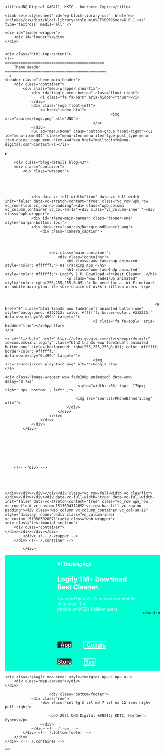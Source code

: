 
<!DOCTYPE html>
<html lang="en">
<head>
    <meta charset="UTF-8">
    <!-- For IE -->
    <meta http-equiv="X-UA-Compatible" content="IE=edge">
    <!-- For Resposive Device -->
    <meta name="viewport" content="width=device-width, initial-scale=1.0">

    <title>UNQ Digital &#8211; KKTC - Northern Cyprus</title>
<meta name='robots' content='noindex, nofollow' />
<link rel='dns-prefetch' href='https://maps.googleapis.com' />
<link rel='dns-prefetch' href='https://fonts.googleapis.com' />
<link rel='dns-prefetch' href='https://s.w.org' />

<script type="text/javascript">
window._wpemojiSettings = {"baseUrl":"https:\/\/s.w.org\/images\/core\/emoji\/14.0.0\/72x72\/","ext":".png","svgUrl":"https:\/\/s.w.org\/images\/core\/emoji\/14.0.0\/svg\/","svgExt":".svg","source":{"concatemoji":"https:\/\/wp.creativegigstf.com\/aprimo3\/wp-includes\/js\/wp-emoji-release.min.js?ver=6.0.1"}};
/*! This file is auto-generated */
!function(e,a,t){var n,r,o,i=a.createElement("canvas"),p=i.getContext&&i.getContext("2d");function s(e,t){var a=String.fromCharCode,e=(p.clearRect(0,0,i.width,i.height),p.fillText(a.apply(this,e),0,0),i.toDataURL());return p.clearRect(0,0,i.width,i.height),p.fillText(a.apply(this,t),0,0),e===i.toDataURL()}function c(e){var t=a.createElement("script");t.src=e,t.defer=t.type="text/javascript",a.getElementsByTagName("head")[0].appendChild(t)}for(o=Array("flag","emoji"),t.supports={everything:!0,everythingExceptFlag:!0},r=0;r<o.length;r++)t.supports[o[r]]=function(e){if(!p||!p.fillText)return!1;switch(p.textBaseline="top",p.font="600 32px Arial",e){case"flag":return s([127987,65039,8205,9895,65039],[127987,65039,8203,9895,65039])?!1:!s([55356,56826,55356,56819],[55356,56826,8203,55356,56819])&&!s([55356,57332,56128,56423,56128,56418,56128,56421,56128,56430,56128,56423,56128,56447],[55356,57332,8203,56128,56423,8203,56128,56418,8203,56128,56421,8203,56128,56430,8203,56128,56423,8203,56128,56447]);case"emoji":return!s([129777,127995,8205,129778,127999],[129777,127995,8203,129778,127999])}return!1}(o[r]),t.supports.everything=t.supports.everything&&t.supports[o[r]],"flag"!==o[r]&&(t.supports.everythingExceptFlag=t.supports.everythingExceptFlag&&t.supports[o[r]]);t.supports.everythingExceptFlag=t.supports.everythingExceptFlag&&!t.supports.flag,t.DOMReady=!1,t.readyCallback=function(){t.DOMReady=!0},t.supports.everything||(n=function(){t.readyCallback()},a.addEventListener?(a.addEventListener("DOMContentLoaded",n,!1),e.addEventListener("load",n,!1)):(e.attachEvent("onload",n),a.attachEvent("onreadystatechange",function(){"complete"===a.readyState&&t.readyCallback()})),(e=t.source||{}).concatemoji?c(e.concatemoji):e.wpemoji&&e.twemoji&&(c(e.twemoji),c(e.wpemoji)))}(window,document,window._wpemojiSettings);
</script>
<style type="text/css">img.wp-smiley,
img.emoji {
	display: inline !important;
	border: none !important;
	box-shadow: none !important;
	height: 1em !important;
	width: 1em !important;
	margin: 0 0.07em !important;
	vertical-align: -0.1em !important;
	background: none !important;
	padding: 0 !important;
}
</style>
	<link rel='stylesheet' id='wp-block-library-css'  href='wp-includes/css/dist/block-library/style.min%EF%B9%96ver=6.0.1.css' type='text/css' media='all' />
<style id='global-styles-inline-css' type='text/css'>body{--wp--preset--color--black: #000000;--wp--preset--color--cyan-bluish-gray: #abb8c3;--wp--preset--color--white: #ffffff;--wp--preset--color--pale-pink: #f78da7;--wp--preset--color--vivid-red: #cf2e2e;--wp--preset--color--luminous-vivid-orange: #ff6900;--wp--preset--color--luminous-vivid-amber: #fcb900;--wp--preset--color--light-green-cyan: #7bdcb5;--wp--preset--color--vivid-green-cyan: #00d084;--wp--preset--color--pale-cyan-blue: #8ed1fc;--wp--preset--color--vivid-cyan-blue: #0693e3;--wp--preset--color--vivid-purple: #9b51e0;--wp--preset--gradient--vivid-cyan-blue-to-vivid-purple: linear-gradient(135deg,rgba(6,147,227,1) 0%,rgb(155,81,224) 100%);--wp--preset--gradient--light-green-cyan-to-vivid-green-cyan: linear-gradient(135deg,rgb(122,220,180) 0%,rgb(0,208,130) 100%);--wp--preset--gradient--luminous-vivid-amber-to-luminous-vivid-orange: linear-gradient(135deg,rgba(252,185,0,1) 0%,rgba(255,105,0,1) 100%);--wp--preset--gradient--luminous-vivid-orange-to-vivid-red: linear-gradient(135deg,rgba(255,105,0,1) 0%,rgb(207,46,46) 100%);--wp--preset--gradient--very-light-gray-to-cyan-bluish-gray: linear-gradient(135deg,rgb(238,238,238) 0%,rgb(169,184,195) 100%);--wp--preset--gradient--cool-to-warm-spectrum: linear-gradient(135deg,rgb(74,234,220) 0%,rgb(151,120,209) 20%,rgb(207,42,186) 40%,rgb(238,44,130) 60%,rgb(251,105,98) 80%,rgb(254,248,76) 100%);--wp--preset--gradient--blush-light-purple: linear-gradient(135deg,rgb(255,206,236) 0%,rgb(152,150,240) 100%);--wp--preset--gradient--blush-bordeaux: linear-gradient(135deg,rgb(254,205,165) 0%,rgb(254,45,45) 50%,rgb(107,0,62) 100%);--wp--preset--gradient--luminous-dusk: linear-gradient(135deg,rgb(255,203,112) 0%,rgb(199,81,192) 50%,rgb(65,88,208) 100%);--wp--preset--gradient--pale-ocean: linear-gradient(135deg,rgb(255,245,203) 0%,rgb(182,227,212) 50%,rgb(51,167,181) 100%);--wp--preset--gradient--electric-grass: linear-gradient(135deg,rgb(202,248,128) 0%,rgb(113,206,126) 100%);--wp--preset--gradient--midnight: linear-gradient(135deg,rgb(2,3,129) 0%,rgb(40,116,252) 100%);--wp--preset--duotone--dark-grayscale: url('#wp-duotone-dark-grayscale');--wp--preset--duotone--grayscale: url('#wp-duotone-grayscale');--wp--preset--duotone--purple-yellow: url('#wp-duotone-purple-yellow');--wp--preset--duotone--blue-red: url('#wp-duotone-blue-red');--wp--preset--duotone--midnight: url('#wp-duotone-midnight');--wp--preset--duotone--magenta-yellow: url('#wp-duotone-magenta-yellow');--wp--preset--duotone--purple-green: url('#wp-duotone-purple-green');--wp--preset--duotone--blue-orange: url('#wp-duotone-blue-orange');--wp--preset--font-size--small: 13px;--wp--preset--font-size--medium: 20px;--wp--preset--font-size--large: 36px;--wp--preset--font-size--x-large: 42px;}.has-black-color{color: var(--wp--preset--color--black) !important;}.has-cyan-bluish-gray-color{color: var(--wp--preset--color--cyan-bluish-gray) !important;}.has-white-color{color: var(--wp--preset--color--white) !important;}.has-pale-pink-color{color: var(--wp--preset--color--pale-pink) !important;}.has-vivid-red-color{color: var(--wp--preset--color--vivid-red) !important;}.has-luminous-vivid-orange-color{color: var(--wp--preset--color--luminous-vivid-orange) !important;}.has-luminous-vivid-amber-color{color: var(--wp--preset--color--luminous-vivid-amber) !important;}.has-light-green-cyan-color{color: var(--wp--preset--color--light-green-cyan) !important;}.has-vivid-green-cyan-color{color: var(--wp--preset--color--vivid-green-cyan) !important;}.has-pale-cyan-blue-color{color: var(--wp--preset--color--pale-cyan-blue) !important;}.has-vivid-cyan-blue-color{color: var(--wp--preset--color--vivid-cyan-blue) !important;}.has-vivid-purple-color{color: var(--wp--preset--color--vivid-purple) !important;}.has-black-background-color{background-color: var(--wp--preset--color--black) !important;}.has-cyan-bluish-gray-background-color{background-color: var(--wp--preset--color--cyan-bluish-gray) !important;}.has-white-background-color{background-color: var(--wp--preset--color--white) !important;}.has-pale-pink-background-color{background-color: var(--wp--preset--color--pale-pink) !important;}.has-vivid-red-background-color{background-color: var(--wp--preset--color--vivid-red) !important;}.has-luminous-vivid-orange-background-color{background-color: var(--wp--preset--color--luminous-vivid-orange) !important;}.has-luminous-vivid-amber-background-color{background-color: var(--wp--preset--color--luminous-vivid-amber) !important;}.has-light-green-cyan-background-color{background-color: var(--wp--preset--color--light-green-cyan) !important;}.has-vivid-green-cyan-background-color{background-color: var(--wp--preset--color--vivid-green-cyan) !important;}.has-pale-cyan-blue-background-color{background-color: var(--wp--preset--color--pale-cyan-blue) !important;}.has-vivid-cyan-blue-background-color{background-color: var(--wp--preset--color--vivid-cyan-blue) !important;}.has-vivid-purple-background-color{background-color: var(--wp--preset--color--vivid-purple) !important;}.has-black-border-color{border-color: var(--wp--preset--color--black) !important;}.has-cyan-bluish-gray-border-color{border-color: var(--wp--preset--color--cyan-bluish-gray) !important;}.has-white-border-color{border-color: var(--wp--preset--color--white) !important;}.has-pale-pink-border-color{border-color: var(--wp--preset--color--pale-pink) !important;}.has-vivid-red-border-color{border-color: var(--wp--preset--color--vivid-red) !important;}.has-luminous-vivid-orange-border-color{border-color: var(--wp--preset--color--luminous-vivid-orange) !important;}.has-luminous-vivid-amber-border-color{border-color: var(--wp--preset--color--luminous-vivid-amber) !important;}.has-light-green-cyan-border-color{border-color: var(--wp--preset--color--light-green-cyan) !important;}.has-vivid-green-cyan-border-color{border-color: var(--wp--preset--color--vivid-green-cyan) !important;}.has-pale-cyan-blue-border-color{border-color: var(--wp--preset--color--pale-cyan-blue) !important;}.has-vivid-cyan-blue-border-color{border-color: var(--wp--preset--color--vivid-cyan-blue) !important;}.has-vivid-purple-border-color{border-color: var(--wp--preset--color--vivid-purple) !important;}.has-vivid-cyan-blue-to-vivid-purple-gradient-background{background: var(--wp--preset--gradient--vivid-cyan-blue-to-vivid-purple) !important;}.has-light-green-cyan-to-vivid-green-cyan-gradient-background{background: var(--wp--preset--gradient--light-green-cyan-to-vivid-green-cyan) !important;}.has-luminous-vivid-amber-to-luminous-vivid-orange-gradient-background{background: var(--wp--preset--gradient--luminous-vivid-amber-to-luminous-vivid-orange) !important;}.has-luminous-vivid-orange-to-vivid-red-gradient-background{background: var(--wp--preset--gradient--luminous-vivid-orange-to-vivid-red) !important;}.has-very-light-gray-to-cyan-bluish-gray-gradient-background{background: var(--wp--preset--gradient--very-light-gray-to-cyan-bluish-gray) !important;}.has-cool-to-warm-spectrum-gradient-background{background: var(--wp--preset--gradient--cool-to-warm-spectrum) !important;}.has-blush-light-purple-gradient-background{background: var(--wp--preset--gradient--blush-light-purple) !important;}.has-blush-bordeaux-gradient-background{background: var(--wp--preset--gradient--blush-bordeaux) !important;}.has-luminous-dusk-gradient-background{background: var(--wp--preset--gradient--luminous-dusk) !important;}.has-pale-ocean-gradient-background{background: var(--wp--preset--gradient--pale-ocean) !important;}.has-electric-grass-gradient-background{background: var(--wp--preset--gradient--electric-grass) !important;}.has-midnight-gradient-background{background: var(--wp--preset--gradient--midnight) !important;}.has-small-font-size{font-size: var(--wp--preset--font-size--small) !important;}.has-medium-font-size{font-size: var(--wp--preset--font-size--medium) !important;}.has-large-font-size{font-size: var(--wp--preset--font-size--large) !important;}.has-x-large-font-size{font-size: var(--wp--preset--font-size--x-large) !important;}
</style>
<link rel='stylesheet' id='aprimo-fonts-css'  href='https://fonts.googleapis.com/css?family=Open+Sans%3A300%2C400%2C600%7CPoppins%3A300%2C400%2C500%2C600&amp;subset' type='text/css' media='all' />
<link rel='stylesheet' id='bootstrap-css'  href='sources/codes/assets/vendor/bootstrap/bootstrap%EF%B9%96ver=6.0.1.css' type='text/css' media='all' />
<link rel='stylesheet' id='camera-css'  href='sources/codes/assets/vendor/Camera-master/css/camera%EF%B9%96ver=6.0.1.css' type='text/css' media='all' />
<link rel='stylesheet' id='font-awesome-css'  href='sources/plugins/js_composer/assets/lib/bower/font-awesome/css/font-awesome.min%EF%B9%96ver=5.4.5.css' type='text/css' media='all' />
<link rel='stylesheet' id='owl-carousel-css'  href='sources/codes/assets/vendor/owl-carousel/owl.carousel%EF%B9%96ver=6.0.1.css' type='text/css' media='all' />
<link rel='stylesheet' id='owl-theme-css'  href='sources/codes/assets/vendor/owl-carousel/owl.theme%EF%B9%96ver=6.0.1.css' type='text/css' media='all' />
<link rel='stylesheet' id='animate-css'  href='sources/codes/assets/vendor/WOW-master/css/libs/animate%EF%B9%96ver=6.0.1.css' type='text/css' media='all' />
<link rel='stylesheet' id='aprimo-flaticon-css'  href='sources/codes/assets/fonts/icon/font/flaticon%EF%B9%96ver=6.0.1.css' type='text/css' media='all' />
<link rel='stylesheet' id='fancybox-css'  href='sources/codes/assets/vendor/fancybox/dist/jquery.fancybox.min%EF%B9%96ver=6.0.1.css' type='text/css' media='all' />
<link rel='stylesheet' id='snazzy-info-window-css'  href='sources/codes/assets/vendor/sanzzy-map/dist/snazzy-info-window.min%EF%B9%96ver=6.0.1.css' type='text/css' media='all' />
<link rel='stylesheet' id='aprimo-wpd-style-css'  href='sources/codes/assets/css/wpd-style%EF%B9%96ver=6.0.1.css' type='text/css' media='all' />
<link rel='stylesheet' id='aprimo-style-css'  href='sources/codes/assets/css/style%EF%B9%96ver=6.0.1.css' type='text/css' media='all' />
<link rel='stylesheet' id='aprimo-responsive-css'  href='sources/codes/assets/css/responsive%EF%B9%96ver=6.0.1.css' type='text/css' media='all' />
<link rel='stylesheet' id='aprimo-root-css'  href='sources/codes/style%EF%B9%96ver=6.0.1.css' type='text/css' media='all' />
<style id='aprimo-root-inline-css' type='text/css'>.inner-page-banner {
                        background: url() no-repeat center;
                        background-size: cover;
                        background-attachment: fixed;
                        position: relative;
                    }
                    .inner-page-banner {
                        margin-bottom: 190px;
                    }
                    footer {
                        background: ;
                    }
                    .inner-page-banner .opacity {
                        background: rgba(0,0,10,0.55);
                        padding: 230px 0 180px 0;
                    }
</style>
<link rel='stylesheet' id='js_composer_front-css'  href='sources/plugins/js_composer/assets/css/js_composer.min%EF%B9%96ver=5.4.5.css' type='text/css' media='all' />
<script type='text/javascript' src='wp-includes/js/jquery/jquery.min%EF%B9%96ver=3.6.0.js' id='jquery-core-js'></script>
<script type='text/javascript' src='wp-includes/js/jquery/jquery-migrate.min%EF%B9%96ver=3.3.2.js' id='jquery-migrate-js'></script>
<link rel="https://api.w.org/" href="wp-json/index.json" /><link rel="alternate" type="application/json" href="wp-json/wp/v2/pages/332.json" /><link rel="EditURI" type="application/rsd+xml" title="RSD" href="xmlrpc.php%EF%B9%96rsd.xml" />
<link rel="wlwmanifest" type="application/wlwmanifest+xml" href="wp-includes/wlwmanifest.xml" /> 
<meta name="generator" content="WordPress 6.0.1" />
<link rel="canonical" href="index.html" />
<link rel='shortlink' href='index.html' />
<link rel="alternate" type="application/json+oembed" href="wp-json/oembed/1.0/embed%EF%B9%96url=https%EF%B9%95%EA%A4%B7%EA%A4%B7wp.creativegigstf.com%EA%A4%B7aprimo3%EA%A4%B7.json" />
<link rel="alternate" type="text/xml+oembed" href="wp-json/oembed/1.0/embed%EF%B9%96url=https%EF%B9%95%EA%A4%B7%EA%A4%B7wp.creativegigstf.com%EA%A4%B7aprimo3%EA%A4%B7&amp;format=xml.xml" />
<meta name="generator" content="Powered by WPBakery Page Builder - drag and drop page builder for WordPress."/>
<!--[if lte IE 9]><link rel="stylesheet" type="text/css" href="https://wp.creativegigstf.com/aprimo3/sources/plugins/js_composer/assets/css/vc_lte_ie9.min.css" media="screen"><![endif]--><style type="text/css" data-type="vc_shortcodes-custom-css">.vc_custom_1513694312692{background-image: url(sources/uploads/2017/11/bg-3%EF%B9%96id=386.png) !important;}.vc_custom_1510585057371{padding-top: 0px !important;}.vc_custom_1510585033666{padding-top: 0px !important;}.vc_custom_1510560174268{background-image: url(sources/uploads/2017/11/bg-2%EF%B9%96id=382.png) !important;}.vc_custom_1510557423051{margin-top: 75px !important;}.vc_custom_1510585020078{padding-top: 0px !important;}.vc_custom_1510585044483{padding-top: 0px !important;}.vc_custom_1510585050252{padding-top: 0px !important;}</style><noscript><style type="text/css">.wpb_animate_when_almost_visible { opacity: 1; }</style></noscript></head>

<body class="home page-template-default page page-id-332 wpb-js-composer js-comp-ver-5.4.5 vc_responsive">

<div class="main-page-wrapper home-page-three">

    <div id="loader-wrapper">
        <div id="loader"></div>
    </div>


    <div class="html-top-content">
    <!--
    =============================================
        Theme Header
    ==============================================
    -->
    <header class="theme-main-header">
        <div class="container">
            <div class="menu-wrapper clearfix">
				<div id="toggle-menu-button" class="float-right">
					<i class="fa fa-bars" aria-hidden="true"></i>
				</div>
                <div class="logo float-left">
                    <a href="index.html">
                                                    <img src="sources/logo.png" alt="UNQ">
                                            </a>
                </div>
                <ul id="menu-home" class="button-group float-right"><li id="menu-item-444" class="menu-item menu-item-type-post_type menu-item-object-page menu-item-444"><a href="mailto:info@unq-digital.com">Contact</a></li>
<li id="menu-item-451" class="menu-item menu-item-type-custom menu-item-object-custom menu-item-451"><a href=""></a></li>
</ul>            </div> <!-- /.menu-wrapper -->
        </div> <!-- /.container -->
    </header> <!-- /.theme-main-header -->
    
    
    


        <div class="blog-details blog-v3">
        <div class="container">
            <div class="wrapper">
            
            
                        

            
                <div data-vc-full-width="true" data-vc-full-width-init="false" data-vc-stretch-content="true" class="vc_row wpb_row vc_row-fluid vc_row-no-padding"><div class="wpb_column vc_column_container vc_col-sm-12"><div class="vc_column-inner "><div class="wpb_wrapper">
                <div id="theme-main-banner" class="banner-one" style="margin-bottom: 0px;">
                <div data-src="sources/BackgroundBanner1.png">
                    <div class="camera_caption">
                    
                    
                    
                    
                        <div class="main-container">
                            <div class="container">
                                <h5 class="wow fadeInUp animated" style="color: #ffffff;"> #1 Tracking App </h5>
                                <h1 class="wow fadeInUp animated" style="color: #ffffff;"> Logify 1 M+ Download <br>Best Cleaner. </h1>
                                <p class="wow fadeInUp animated" style="color: rgba(255,255,255,0.85);"> No need for a  Wi-Fi network or mobile data plan. The <br> choice of OVER 1 billion users. </p>
                                                                        
                                                                        
                                                                        
                                                                        <a href="#" class="btn1 tran3s wow fadeInLeft animated button-one" style='background: #252525; color: #ffffff; border-color: #252525;'                                           data-wow-delay="0.499s" target="">
                                            <i class='fa fa-apple' aria-hidden='true'></i>App Store                                        </a>
                                                                                <a id="fix-butn" href="https://play.google.com/store/apps/details?id=com.omboinc.logify" class="btn2 tran3s wow fadeInLeft animated button-one" style='background: rgba(255,255,255,0.01); color: #ffffff; border-color: #ffffff;'                                           data-wow-delay="0.499s" target="">
                                            <img src='sources/icon_playstore.png' alt=''>Google Play                                        </a>
                                                                        <div class="image-wrapper wow fadeInUp animated" data-wow-delay="0.75s"
                                     style="width: 43%; top: -175px; right: 0px; bottom: ; left: ;">
                                     
                                    <img src="sources/PhoneBanner1.png" alt="">
                                </div>
                            </div>
                        </div>
                    </div>
                </div>
            </div>
            
            
            
            
            
            
            

        <!-- </div> --> 
        
        
        
        
        
    </div></div></div></div><div class="vc_row-full-width vc_clearfix"></div></div></div><div data-vc-full-width="true" data-vc-full-width-init="false" data-vc-stretch-content="true" class="vc_row wpb_row vc_row-fluid vc_custom_1513694312692 vc_row-has-fill vc_row-no-padding"><div class="wpb_column vc_column_container vc_col-sm-12" style="display: none;"><div class="vc_column-inner vc_custom_1510585020078"><div class="wpb_wrapper">
    <div class="testimonial-section">
        <div class="container">
    </div></div></div></div>
            </div> <!-- /.wrapper -->
        </div> <!-- /.container -->

            </div>

<!-- Start Fixes  -->
<div style="background-color: #00ffd4; display: flex; flex-direction: column; justify-content: center; align-items: center;">
    <section class="new-section" style="background-color: #00ffd4; display: flex; flex-direction: row; align-items: center; justify-content: space-between; max-width: 1170px; width: 100%;">
        <div id="image-fix" class="image-wrapper wow fadeInUp animated" data-wow-delay="0.75s" style="width: 43%; top: -175px; right: 0px; bottom: ; left: ;">
            <img src="sources/PhoneBanner1.png" alt="">
        </div>
        <div>
            <h5 class="wow fadeInUp animated" style="color: #ffffff;"> #1 Tracking App </h5>
            <h1 class="wow fadeInUp animated" style="color: #ffffff;"> Logify 1 M+ Download <br>Best Cleaner. </h1>
            <p id="p-f" class="wow fadeInUp animated" style="color: rgba(255,255,255,0.85);"> No need for a  Wi-Fi network or mobile data plan. The <br> choice of OVER 1 billion users. </p>
            <div id="bbuttons" style="display: flex; flex-direction: row; justify-content: center; align-items: center; margin-top: 5rem;">
                <div id="btn-one">
                    <a href="#" class="btn1 tran3s wow fadeInLeft animated button-one" style='color: #ffffff; background-color: #252525; width: 170px; width: 190px;
                    line-height: 56px;
                    font-size: 18px;
                    font-weight: 500;
                    border-radius: 3px;
                    text-align: center;
                    margin: 10px 15px 0 0;
                    color: #fff;'                                           data-wow-delay="0.499s" target="">
                    <i class='fa fa-apple' aria-hidden='true' style="margin-right: 10px; transform: scale(1.5);"></i>App Store</a>
                </div>
                <div>
                    <a href="https://play.google.com/store/apps/details?id=com.omboinc.logify" class="btn2 tran3s wow fadeInLeft animated button-one" style='background: rgba(255,255,255,0.01); color: #ffffff; border-color: #ffffff; width: 190px;
                    line-height: 56px;
                    font-size: 18px;
                    font-weight: 500;
                    border: 2px solid #fff;
                    border-radius: 3px;
                    text-align: center;
                    margin: 10px 15px 0 0;
                    color: #fff;;
                    color: rgb(255, 255, 255);
                    border-color: rgb(255, 255, 255);
                    visibility: visible;
                    animation-delay: 0.499s;
                    animation-name: fadeInLeft;'                                           data-wow-delay="0.499s" target="">
                    <img src='sources/icon_playstore.png' alt='' style="display: inline-block;
                    margin-right: 8px;
                    vertical-align: middle;">Google Play</a>
                </div>
                <div class="image-wrapper wow fadeInUp animated" data-wow-delay="0.75s" style="width: 43%; top: -175px; right: 0px; bottom: ; left: ;"></div>
            </div>
        </div>
        
    </section>
</div>
<!-- End Fixes  -->

    <div class="google-map-area" style="margin: 0px 0 0px 0;">
        <div class="map-canvas"></div>
    </div>
    
</div> <!-- /.html-top-content -->



<footer>
    <div class="container">
        <div class="footer-data-wrapper">
                           
                        <div class="bottom-footer">
                <div class="row">
                    <div class="col-lg-6 col-md-7 col-xs-12 text-right pull-right">
                       

</ul>    
                    </div>
                
                        <p>© 2021 UNQ Digital &#8211; KKTC, Northern Cyprus</p>
                    </div>
                </div> <!-- /.row -->
            </div> <!-- /.bottom-footer -->
        </div>
    </div> <!-- /.container -->
</footer>



<!-- Scroll Top Button -->
<button class="scroll-top tran3s color-one-bg">
    <i class="fa fa-long-arrow-up" aria-hidden="true"></i>
</button>


</div> <!-- /.main-page-wrapper -->

<script type='text/javascript' src='sources/codes/assets/vendor/bootstrap/bootstrap.min%EF%B9%96ver=3.3.5.js' id='bootstrap-js'></script>
<script type='text/javascript' src='sources/codes/assets/vendor/Camera-master/scripts/jquery.mobile.customized.min%EF%B9%96ver=1.3.js' id='aprimo-jquery.mobile.customized-js'></script>
<script type='text/javascript' src='sources/codes/assets/vendor/Camera-master/scripts/jquery.easing.1.3%EF%B9%96ver=1.3.js' id='jquery-easing-js'></script>
<script type='text/javascript' src='sources/codes/assets/vendor/Camera-master/scripts/camera.min%EF%B9%96ver=1.4.0.js' id='camera-js'></script>
<script type='text/javascript' src='sources/codes/assets/vendor/WOW-master/dist/wow.min%EF%B9%96ver=1.1.3.js' id='wow-js'></script>
<script type='text/javascript' src='sources/codes/assets/vendor/tilt.js/src/tilt.jquery%EF%B9%96ver=1.1.3.js' id='tilt-js'></script>
<script type='text/javascript' src='sources/codes/assets/vendor/contact-form/validate%EF%B9%96ver=1.11.0.js' id='validate-js'></script>
<script type='text/javascript' src='sources/codes/assets/vendor/owl-carousel/owl.carousel.min%EF%B9%96ver=3.3.js' id='owl-carousel-js'></script>
<script type='text/javascript' src='sources/codes/assets/vendor/fancybox/dist/jquery.fancybox.min%EF%B9%96ver=3.0.47.js' id='fancybox-js'></script>
<script type='text/javascript' src='https://maps.googleapis.com/maps/api/js?key=AIzaSyAChmKw_08L-8BDmgTYPqSWVGFjjjymLnE' id='aprimo-map-api-js'></script>
<script type='text/javascript' src='sources/codes/assets/vendor/sanzzy-map/dist/snazzy-info-window.min.js' id='sanzzy-map-js'></script>
<script type='text/javascript' src='sources/codes/assets/js/theme%EF%B9%96ver=1.0.js' id='aprimo-theme-js'></script>
<script type='text/javascript' src='sources/codes/assets/js/map-script.js' id='aprimo-map-script-js'></script>
<script type='text/javascript' src='sources/plugins/js_composer/assets/js/dist/js_composer_front.min%EF%B9%96ver=5.4.5.js' id='wpb_composer_front_js-js'></script>
</body>
</html>


